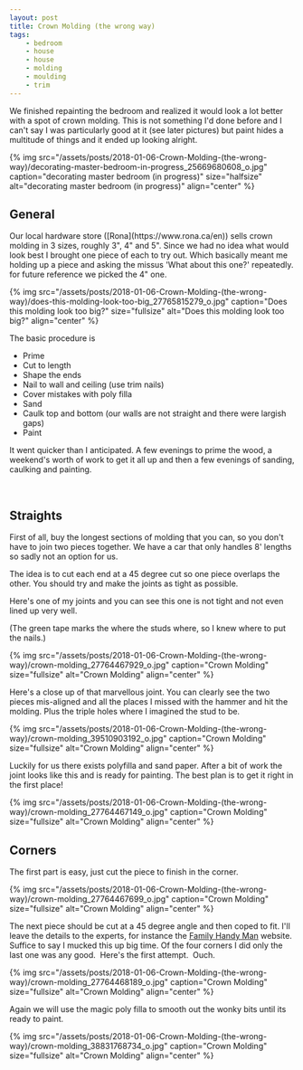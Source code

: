 ```yaml
---
layout: post
title: Crown Molding (the wrong way)
tags:
    - bedroom
    - house
    - house
    - molding
    - moulding
    - trim
---
```


We finished repainting the bedroom and realized it would look a lot better with a spot of crown molding. This is not something I'd done before and I can't say I was particularly good at it (see later pictures) but paint hides a multitude of things and it ended up looking alright.

{% img src="/assets/posts/2018-01-06-Crown-Molding-(the-wrong-way)/decorating-master-bedroom-in-progress_25669680608_o.jpg" caption="decorating master bedroom (in progress)" size="halfsize" alt="decorating master bedroom (in progress)" align="center" %}
<h2>General</h2>
Our local hardware store ([Rona](https://www.rona.ca/en)) sells crown molding in 3 sizes, roughly 3", 4" and 5". Since we had no idea what would look best I brought one piece of each to try out. Which basically meant me holding up a piece and asking the missus 'What about this one?' repeatedly. for future reference we picked the 4" one.

{% img src="/assets/posts/2018-01-06-Crown-Molding-(the-wrong-way)/does-this-molding-look-too-big_27765815279_o.jpg" caption="Does this molding look too big?" size="fullsize" alt="Does this molding look too big?" align="center" %}

The basic procedure is
<ul>
<li>Prime</li>
<li>Cut to length</li>
<li>Shape the ends</li>
<li>Nail to wall and ceiling (use trim nails)</li>
<li>Cover mistakes with poly filla</li>
<li>Sand</li>
<li>Caulk top and bottom (our walls are not straight and there were largish gaps)</li>
<li>Paint</li>
</ul>
It went quicker than I anticipated. A few evenings to prime the wood, a weekend's worth of work to get it all up and then a few evenings of sanding, caulking and painting.

 
<h2>Straights</h2>
First of all, buy the longest sections of molding that you can, so you don't have to join two pieces together. We have a car that only handles 8' lengths so sadly not an option for us.

The idea is to cut each end at a 45 degree cut so one piece overlaps the other. You should try and make the joints as tight as possible.

Here's one of my joints and you can see this one is not tight and not even lined up very well.

(The green tape marks the where the studs where, so I knew where to put the nails.)

{% img src="/assets/posts/2018-01-06-Crown-Molding-(the-wrong-way)/crown-molding_27764467929_o.jpg" caption="Crown Molding" size="fullsize" alt="Crown Molding" align="center" %}

Here's a close up of that marvellous joint. You can clearly see the two pieces mis-aligned and all the places I missed with the hammer and hit the molding. Plus the triple holes where I imagined the stud to be.

{% img src="/assets/posts/2018-01-06-Crown-Molding-(the-wrong-way)/crown-molding_39510903192_o.jpg" caption="Crown Molding" size="fullsize" alt="Crown Molding" align="center" %}

Luckily for us there exists polyfilla and sand paper. After a bit of work the joint looks like this and is ready for painting. The best plan is to get it right in the first place!

{% img src="/assets/posts/2018-01-06-Crown-Molding-(the-wrong-way)/crown-molding_27764467149_o.jpg" caption="Crown Molding" size="fullsize" alt="Crown Molding" align="center" %}
<h2>Corners</h2>
The first part is easy, just cut the piece to finish in the corner.

{% img src="/assets/posts/2018-01-06-Crown-Molding-(the-wrong-way)/crown-molding_27764467699_o.jpg" caption="Crown Molding" size="fullsize" alt="Crown Molding" align="center" %}

The next piece should be cut at a 45 degree angle and then coped to fit. I'll leave the details to the experts, for instance the [Family Handy Man](https://www.familyhandyman.com/carpentry/trim-carpentry/how-to-install-crown-molding-three-piece-design/view-all/) website. Suffice to say I mucked this up big time. Of the four corners I did only the last one was any good.  Here's the first attempt.  Ouch.

{% img src="/assets/posts/2018-01-06-Crown-Molding-(the-wrong-way)/crown-molding_27764468189_o.jpg" caption="Crown Molding" size="fullsize" alt="Crown Molding" align="center" %}

Again we will use the magic poly filla to smooth out the wonky bits until its ready to paint.

{% img src="/assets/posts/2018-01-06-Crown-Molding-(the-wrong-way)/crown-molding_38831768734_o.jpg" caption="Crown Molding" size="fullsize" alt="Crown Molding" align="center" %}